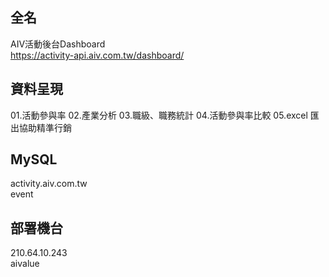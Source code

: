 ## 全名

AIV活動後台Dashboard <br/>
https://activity-api.aiv.com.tw/dashboard/ <br/>

## 資料呈現
01.活動參與率
02.產業分析
03.職級、職務統計
04.活動參與率比較
05.excel 匯出協助精準行銷

## MySQL <br/>

activity.aiv.com.tw <br/>
event <br/>

## 部署機台 <br/>

210.64.10.243 <br/>
aivalue <br/>
